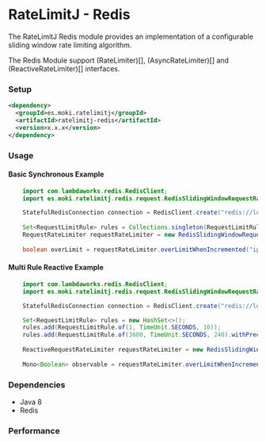 RateLimitJ - Redis
==================

The RateLimitJ Redis module provides an implementation of a configurable sliding window rate limiting algorithm.

The Redis Module support (RateLimiter)[], (AsyncRateLimiter)[] and (ReactiveRateLimiter)[] interfaces.
 

### Setup

```xml
<dependency>
  <groupId>es.moki.ratelimitj</groupId>
  <artifactId>ratelimitj-redis</artifactId>
  <version>x.x.x</version>
</dependency>
```
 
### Usage

#### Basic Synchronous Example
```java
    import com.lambdaworks.redis.RedisClient;
    import es.moki.ratelimitj.redis.request.RedisSlidingWindowRequestRateLimiter;

    StatefulRedisConnection connection = RedisClient.create("redis://localhost").connect();
    
    Set<RequestLimitRule> rules = Collections.singleton(RequestLimitRule.of(1, TimeUnit.MINUTES, 50)); // 50 request per minute, per key
    RequestRateLimiter requestRateLimiter = new RedisSlidingWindowRequestRateLimiter(connection, rules);
        
    boolean overLimit = requestRateLimiter.overLimitWhenIncremented("ip:127.0.0.2");
```

#### Multi Rule Reactive Example
```java
    import com.lambdaworks.redis.RedisClient;
    import es.moki.ratelimitj.redis.request.RedisSlidingWindowRequestRateLimiter;

    StatefulRedisConnection connection = RedisClient.create("redis://localhost").connect();

    Set<RequestLimitRule> rules = new HashSet<>();
    rules.add(RequestLimitRule.of(1, TimeUnit.SECONDS, 10));
    rules.add(RequestLimitRule.of(3600, TimeUnit.SECONDS, 240).withPrecision(60));
    
    ReactiveRequestRateLimiter requestRateLimiter = new RedisSlidingWindowRequestRateLimiter(connection, rules);
        
    Mono<Boolean> observable = requestRateLimiter.overLimitWhenIncrementedReactive("ip:127.0.1.6");
```

### Dependencies

* Java 8
* Redis

### Performance 

